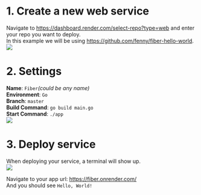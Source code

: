 # 1. Create a new web service
Navigate to https://dashboard.render.com/select-repo?type=web and enter your repo you want to deploy.  
In this example we will be using https://github.com/fenny/fiber-hello-world.  
![](https://i.imgur.com/MyPUCm0.png)

# 2. Settings
**Name**: `Fiber`_(could be any name)_  
**Environment**: `Go`  
**Branch**: `master`  
**Build Command**: `go build main.go`  
**Start Command**: `./app`  
![](https://i.imgur.com/IpvfYGo.png)

# 3. Deploy service
When deploying your service, a terminal will show up.  
![](https://i.imgur.com/rcfAbSF.png)  

Navigate to your app url: https://fiber.onrender.com/  
And you should see `Hello, World!`
